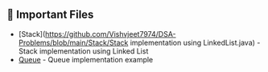 ## 📌 Important Files

- [Stack](https://github.com/Vishvjeet7974/DSA-Problems/blob/main/Stack/Stack implementation using LinkedList.java) - Stack implementation using Linked List  
- [Queue](https://github.com/Vishvjeet7974/DSA-Problems/blob/main/Queue/Queueimplementation.java) - Queue implementation example  
